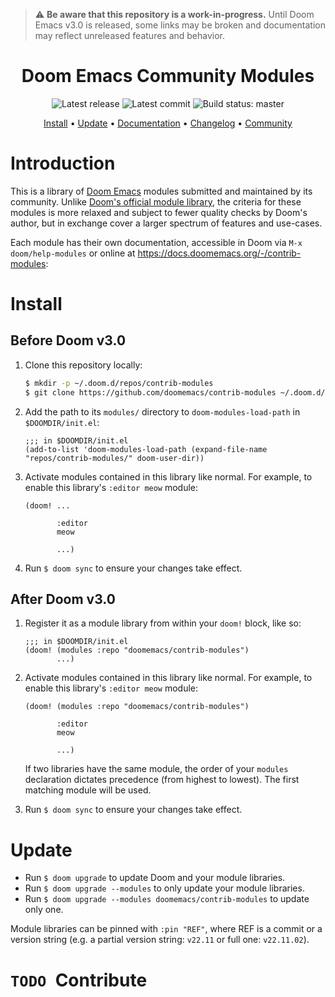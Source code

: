 > :warning: **Be aware that this repository is a work-in-progress.** Until Doom
> Emacs v3.0 is released, some links may be broken and documentation may reflect
> unreleased features and behavior.

<div align="center">

# Doom Emacs Community Modules

![Latest release](https://img.shields.io/github/tag/doomemacs/contrib-modules.svg?style=flat-square&label=release&color=58839b) ![Latest commit](https://img.shields.io/github/last-commit/doomemacs/contrib-modules/master?style=flat-square) ![Build status: master](https://img.shields.io/github/workflow/status/doomemacs/contrib-modules/CI/master?style=flat-square)

[Install](#install) • [Update](#update) • [Documentation] • [Changelog] • [Community]

</div>

# Introduction

This is a library of [Doom Emacs](https://doomemacs.org) modules submitted and
maintained by its community. Unlike [Doom's official module
library](https://git.doomemacs.org/modules), the criteria for these modules is
more relaxed and subject to fewer quality checks by Doom's author, but in
exchange cover a larger spectrum of features and use-cases.

Each module has their own documentation, accessible in Doom via `M-x
doom/help-modules` or online at https://docs.doomemacs.org/-/contrib-modules:

# Install

## Before Doom v3.0

1. Clone this repository locally:
   ```sh
   $ mkdir -p ~/.doom.d/repos/contrib-modules
   $ git clone https://github.com/doomemacs/contrib-modules ~/.doom.d/repos/contrib-modules
   ```

2. Add the path to its `modules/` directory to `doom-modules-load-path` in `$DOOMDIR/init.el`:
   ```emacs-lisp
   ;;; in $DOOMDIR/init.el
   (add-to-list 'doom-modules-load-path (expand-file-name "repos/contrib-modules/" doom-user-dir))
   ```

3. Activate modules contained in this library like normal. For example, to
   enable this library's `:editor meow` module:
   ```emacs-lisp
   (doom! ...
   
          :editor
          meow
          
          ...)
   ```

4. Run `$ doom sync` to ensure your changes take effect.

## After Doom v3.0

1. Register it as a module library from within your `doom!` block, like so:
   ```emacs-lisp
   ;;; in $DOOMDIR/init.el
   (doom! (modules :repo "doomemacs/contrib-modules")
          ...)
   ```

2. Activate modules contained in this library like normal. For example, to
   enable this library's `:editor meow` module:
   ```emacs-lisp
   (doom! (modules :repo "doomemacs/contrib-modules")
   
          :editor
          meow
          
          ...)
   ```
   
   If two libraries have the same module, the order of your `modules`
   declaration dictates precedence (from highest to lowest). The first matching
   module will be used.

3. Run `$ doom sync` to ensure your changes take effect. 


# Update

- Run `$ doom upgrade` to update Doom and your module libraries.
- Run `$ doom upgrade --modules` to only update your module libraries.
- Run `$ doom upgrade --modules doomemacs/contrib-modules` to update only one.

Module libraries can be pinned with `:pin "REF"`, where REF is a commit or a
version string (e.g. a partial version string: `v22.11` or full one:
`v22.11.02`).


# `TODO `Contribute


[Changelog]: https://docs.doomemacs.org/contrib-modules/changelog
[Community]: https://docs.doomemacs.org/-/community
[discord]: https://doomemacs.org/discord
[discourse]: https://discourse.doomemacs.org
[documentation]: https://docs.doomemacs.org/contrib-modules

